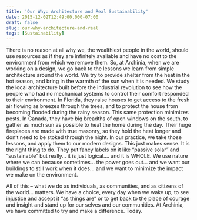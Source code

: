 ```yaml
---
title: 'Our Why: Architecture and Real Sustainability'
date: 2015-12-02T12:49:00.000-07:00
draft: false
slug: our-why-architecture-and-real
tags: [Sustainability]
---
```


There is no reason at all why we, the wealthiest people in the world, should use resources as if they are infinitely available and have no cost to the environment from which we remove them. So, at Archinia, when we are working on a design, we go back to the lessons we learn from simple architecture around the world. We try to provide shelter from the heat in the hot season, and bring in the warmth of the sun when it is needed. We study the local architecture built before the industrial revolution to see how the people who had no mechanical systems to control their comfort responded to their environment. In Florida, they raise houses to get access to the fresh air flowing as breezes through the trees, and to protect the house from becoming flooded during the rainy season. This same protection minimizes pests. In Canada, they have big breadths of open windows on the south, to gather as much sun as possible to heat the home during the day. Their huge fireplaces are made with true masonry, so they hold the heat longer and don’t need to be stoked through the night. In our practice, we take those lessons, and apply them to our modern designs. This just makes sense. It is the right thing to do. They put fancy labels on it like “passive solar” and “sustainable” but really… it is just logical…. and it is WHOLE. We use nature where we can because sometimes… the power goes out… and we want our buildings to still work when it does… and we want to minimize the impact we make on the environment.  
  
All of this – what we do as individuals, as communities, and as citizens of the world… matters. We have a choice, every day when we wake up, to see injustice and accept it “as things are” or to get back to the place of courage and insight and stand up for our selves and our communities. At Archinia, we have committed to try and make a difference. Today.